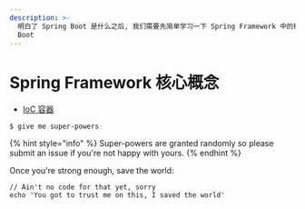 ```yaml
---
description: >-
  明白了 Spring Boot 是什么之后, 我们需要先简单学习一下 Spring Framework 中的核心概念, 它能帮助我们更好地理解 Spring
  Boot
---
```


# Spring Framework 核心概念

* [IoC 容器](./)

```
$ give me super-powers
```

{% hint style="info" %}
 Super-powers are granted randomly so please submit an issue if you're not happy with yours.
{% endhint %}

Once you're strong enough, save the world:

```
// Ain't no code for that yet, sorry
echo 'You got to trust me on this, I saved the world'
```



